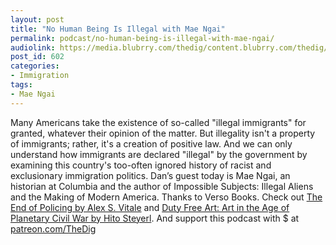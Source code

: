 ```yaml
---
layout: post
title: "No Human Being Is Illegal with Mae Ngai"
permalink: podcast/no-human-being-is-illegal-with-mae-ngai/
audiolink: https://media.blubrry.com/thedig/content.blubrry.com/thedig/The_Dig_-_EP_98_-_Ngai.mp3
post_id: 602
categories: 
- Immigration
tags: 
- Mae Ngai
---
```


Many Americans take the existence of so-called "illegal immigrants" for granted, whatever their opinion of the matter. But illegality isn't a property of immigrants; rather, it's a creation of positive law. And we can only understand how immigrants are declared "illegal" by the government by examining this country's too-often ignored history of racist and exclusionary immigration politics. Dan’s guest today is Mae Ngai, an historian at Columbia and the author of Impossible Subjects: Illegal Aliens and the Making of Modern America. Thanks to Verso Books. Check out [The End of Policing by Alex S. Vitale](versobooks.com/books/2426-the-end-of-policing) and [Duty Free Art: Art in the Age of Planetary Civil War by Hito Steyerl](versobooks.com/books/2553-duty-free-art). And support this podcast with $ at [patreon.com/TheDig](http://www.patreon.com/TheDig) 